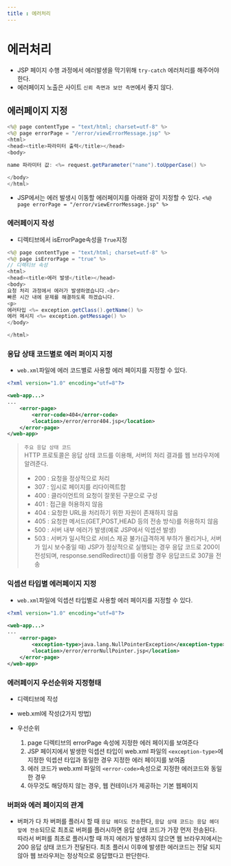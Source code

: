 ```yaml
---
title : 에러처리
---
```


# 에러처리

- JSP 페이지 수행 과정에서 에러발생을 막기위해 `try-catch` 에러처리를 해주어야 한다.
- 에러페이지 노출은 사이트 `신뢰 측면과 보안 측면`에서 좋지 않다.

## 에러페이지 지정

```java
<%@ page contentType = "text/html; charset=utf-8" %>
<%@ page errorPage = "/error/viewErrorMessage.jsp" %>
<html>
<head><title>파라미터 출력</title></head>
<body>

name 파라미터 값: <%= request.getParameter("name").toUpperCase() %>

</body>
</html>
```
- JSP에서는 에러 발생시 이동할 에러페이지를 아래와 같이 지정할 수 있다.
`<%@ page errorPage = "/error/viewErrorMessage.jsp" %>`

### 에러페이지 작성
- 디렉티브에서 isErrorPage속성을 `True`지정
```java
<%@ page contentType = "text/html; charset=utf-8" %>
<%@ page isErrorPage = "true" %>
// 디렉티브 속성
<html>
<head><title>에러 발생</title></head>
<body>
요청 처리 과정에서 에러가 발생하였습니다.<br>
빠른 시간 내에 문제를 해결하도록 하겠습니다.
<p>
에러타입 <%= exception.getClass().getName() %>
에러 메시지 <%= exception.getMessage() %>
</body>

</html>
```


### 응답 상태 코드별로 에러 퍼이지 지정
- `web.xml`파일에 에러 코드별로 사용할 에러 페이지를 지정할 수 있다.
```xml
<?xml version="1.0" encoding="utf=8"?>

<web-app...>
...
    <error-page>
        <error-code>404</error-code>
        <location>/error/error404.jsp</location>
    </error-page>
</web-app>
```

> `주요 응답 상태 코드`  
> HTTP 프로토콜은 응답 상태 코드를 이용해, 서버의 처리 결과를 웹 브라우저에 알려준다.
> - 200 : 요청을 정상적으로 처리
> - 307 : 임시로 페이지를 리다이렉트함
> - 400 : 클라이언트의 요청이 잘못된 구문으로 구성
> - 401 : 접근을 허용하지 않음
> - 404 : 요청한 URL을 처리하기 위한 자원이 존재하지 않음
> - 405 : 요청한 메서드(GET,POST,HEAD 등의 전송 방식)를 허용하지 않음
> - 500 : 서버 내부 에러가 발생(예로 JSP에서 익셉션 발생)
> - 503 : 서버가 일시적으로 서비스 제공 불가(급격하게 부하가 몰리거나, 서버가 임시 보수중일 때)
> JSP가 정상적으로 실행되는 경우 응답 코드로 200이 전성되며, response.sendRedirect()를 이용할 경우 응답코드로 307을 전송


### 익셉션 타입별 에러페이지 지정

- `web.xml`파일에 익셉션 타입별로 사용할 에러 페이지를 지정할 수 있다.
```xml
<?xml version="1.0" encoding="utf=8"?>

<web-app...>
...
    <error-page>
        <exception-type>java.lang.NullPointerException</exception-type>
        <location>/error/errorNullPointer.jsp</location>
    </error-page>
</web-app>
```

### 에러페이지 우선순위와 지정형태
- 디렉티브에 작성
- web.xml에 작성(2가지 방법)

- 우선순위
    1. page 디렉티브의 errorPage 속성에 지정한 에러 페이지를 보여준다
    1. JSP 페이지에서 발생한 익셉션 타입이 web.xml 파일의 `<exception-type>`에 지정한 익셉션 타입과 동일한 경우 지정한 에러 페이지를 보여줌
    1. 에러 코드가 web.xml 파일의 `<error-code>`속성으로 지정한 에러코드와 동일한 경우
    1. 아무것도 해당하지 않는 경우, 웹 컨테이너가 제공하는 기본 웹페이지

### 버퍼와 에러 페이지의 관계
- 버퍼가 다 차 버퍼를 플러시 할 때 `응답 헤더도 전송`한다, `응답 상태 코드는 응답 헤더 앞에 전송`되므로 최초로 버퍼를 플러시하면 응답 상태 코드가 가장 먼저 전송된다. 따라서 버퍼를 최초로 플러시할 때 까지 에러가 발생하지 않으면 웹 브라우저에서는 200 응답 상태 코드가 전달된다. 최초 플러시 이후에 발생한 에러코드는 전달 되지 않아 웹 브라우저는 정상적으로 응답했다고 판단한다.